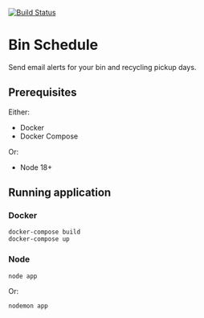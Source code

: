[![Build Status](https://dev.azure.com/johnwatson484/John%20D%20Watson/_apis/build/status/johnwatson484.bin-schedule?branchName=main)](https://dev.azure.com/johnwatson484/John%20D%20Watson/_build/latest?definitionId=68&branchName=main)

# Bin Schedule
Send email alerts for your bin and recycling pickup days. 

## Prerequisites

Either:
- Docker
- Docker Compose

Or:
- Node 18+

## Running application
### Docker
```
docker-compose build
docker-compose up
```

### Node
```
node app
```
Or:
```
nodemon app
```
